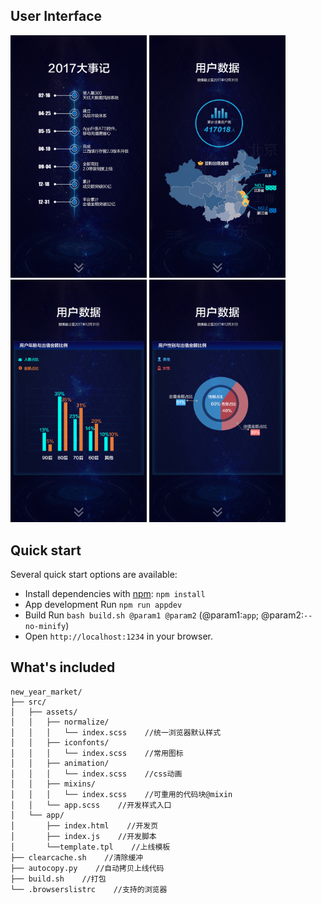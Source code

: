 
## User Interface

<a href="#" target="_blank"><img src="./uis/page-3.png" width="218"></a>
<a href="#" target="_blank"><img src="./uis/page-8.png" width="218"></a>
<a href="#" target="_blank"><img src="./uis/page-9.png" width="218"></a>
<a href="#" target="_blank"><img src="./uis/page-10.png" width="218"></a>

## Quick start

Several quick start options are available:

- Install dependencies with [npm](https://www.npmjs.com/): `npm install`
- App development Run `npm run appdev`
- Build Run `bash build.sh @param1 @param2` (@param1:`app`; @param2:`--no-minify`)
- Open `http://localhost:1234` in your browser.

## What's included

```
new_year_market/
├── src/
│   ├── assets/
│   │   ├── normalize/
│   │   │   └── index.scss    //统一浏览器默认样式
│   │   ├── iconfonts/
│   │   │   └── index.scss    //常用图标
│   │   ├── animation/
│   │   │   └── index.scss    //css动画
│   │   ├── mixins/
│   │   │   └── index.scss    //可重用的代码块@mixin
│   │   └── app.scss    //开发样式入口
│   └── app/
│       ├── index.html    //开发页
│       ├── index.js    //开发脚本
│       └──template.tpl    //上线模板
├── clearcache.sh    //清除缓冲
├── autocopy.py    //自动拷贝上线代码
├── build.sh    //打包
└── .browserslistrc    //支持的浏览器
```
